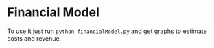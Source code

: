 # Financial Model
To use it just run `python financialModel.py` and get graphs to estimate costs and revenue.




